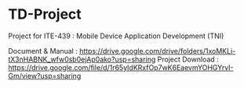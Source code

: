 # TD-Project
Project for ITE-439 : Mobile Device Application Development (TNI)

Document & Manual : https://drive.google.com/drive/folders/1xoMKLi-tX3nHABNK_wfw0sb0ejAp0ako?usp=sharing 
Project Download : https://drive.google.com/file/d/1r65yIdKRxfOp7wK6EaevmYOHGYrvI-Gm/view?usp=sharing 
